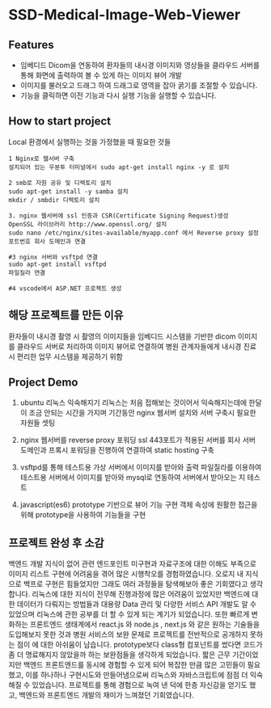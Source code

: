 #  SSD-Medical-Image-Web-Viewer

## Features
- 임베디드 Dicom을 연동하여 환자들의 내시경 이미지와 영상들을 클라우드 서버를 통해 화면에 출력하여 볼 수 있게 하는 이미지 뷰어 개발
- 이미지를 불러오고 드래그 하여 드래그로 영역을 잡아 굵기를 조절할 수 있습니다.
- 기능을 클릭하면 이전 기능과 다시 실행 기능을 실행할 수 있습니다.

## How to start project
Local 환경에서 실행하는 것을 가정했을 때 필요한 것들   
  ```
  1 Nginx로 웹서버 구축
  설치되어 있는 우분투 터미널에서 sudo apt-get install nginx -y 로 설치

  2 smb로 자원 공유 및 디렉토리 설치
  sudo apt-get install -y samba 설치
  mkdir / smbdir 디렉토리 설치
  
  3. nginx 웹서버에 ssl 인증과 CSR(Certificate Signing Request)생성
  OpenSSL 라이브러리 http://www.openssl.org/ 설치
  sudo nano /etc/nginx/sites-available/myapp.conf 에서 Reverse proxy 설정 
  포트번호 회사 도메인과 연결

  #3 nginx 서버와 vsftpd 연결 
  sudo apt-get install vsftpd
  파일질라 연결
  
  #4 vscode에서 ASP.NET 프로젝트 생성
  
  ```

## 해당 프로젝트를 만든 이유

환자들이 내시경 촬영 시 촬영의 이미지들을 임베디드 시스템을 기반한 dicom 이미지를 클라우드 서버로 처리하여 이미지 뷰어로 연결하여 
병원 관계자들에게 내시경 진료 시 편리한 업무 시스템을 제공하기 위함

## Project Demo

1. ubuntu 리눅스 익숙해지기
리눅스는 처음 접해보는 것이어서 익숙해지는데에 한달이 조금 안되는 시간을 가지며 기간동안 nginx 웹서버 설치와 서버 구축시 필요한 자원들 셋팅

2. nginx 웹서버를 reverse proxy 포워딩
ssl 443포트가 적용된 서버를 회사 서버 도메인과 프록시 포워딩을 진행하여 연결하여 static hosting 구축

3. vsftpd를 통해 테스트용 가상 서버에서 이미지를 받아와 출력
파일질라를 이용하여 테스트용 서버에서 이미지를 받아와 mysql로 연동하여 서버에서 받아오는 지 테스트

4. javascript(es6) prototype 기반으로 뷰어 기능 구현
객체 속성에 원활한 접근을 위해 prototype을 사용하여 기능들을 구현

## 프로젝트 완성 후 소감
백엔드 개발 지식이 없어 관련 엔드포인트 미구현과 자료구조에 대한 이해도 부족으로 이미지 리스트 구현에 어려움을 겪어 많은 시행착오를 경험하였습니다. 오로지 내 지식으로 백프로
구현은 힘들었지만 그래도 여러 과정들을 탐색해보아 좋은 기회였다고 생각합니다. 
리눅스에 대한 지식이 전무해 진행과정에 많은 어려움이 있었지만 백엔드에 대한 데이터가 다뤄지는 방법들과 대용량 Data 관리 및 다양한 서비스 API 개발도 알 수 있었으며
리눅스에 관한 공부를 더 할 수 있게 되는 계기가 되었습니다.
또한 빠르게 변화하는 프론트엔드 생태계에서 react.js 와 node.js , next.js 와 같은 원하는 기술들을 도입해보지 못한 것과 
병원 서비스의 보완 문제로 프로젝트를 전반적으로 공개하지 못하는 점이 에 대한 아쉬움이 남습니다.
prototype보다 class형 컴포넌트를 썼다면 코드가 좀 더 명료해지지 않았을까 하는 보완점들을 생각하게 되었습니다.
짧은 근무 기간이었지만 백엔드 프론트엔드를 동시에 경험할 수 있게 되어 복잡한 만큼 많은 고민들이 필요했고, 이를 하나하나 구현시도와 
만들어냄으로써 리눅스와 자바스크립트에 점점 더 익숙해질 수 있었습니다.
프로젝트를 통해 경험으로 녹여 낸 덕에 한층 자신감을 얻기도 했고, 백엔드와 프론트엔드 개발의 재미가 느껴졌던 기회였습니다.
